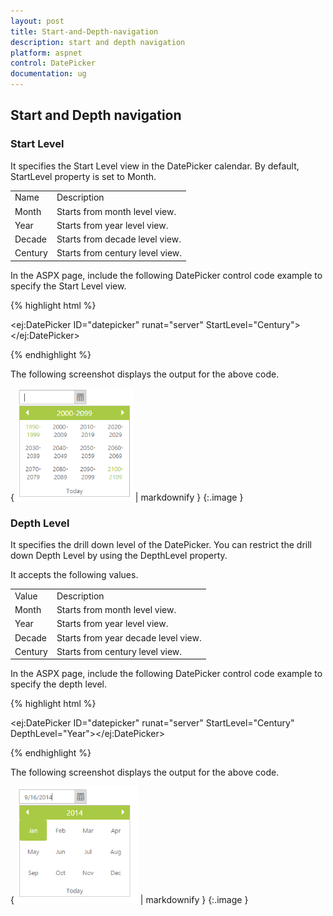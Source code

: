 ```yaml
---
layout: post
title: Start-and-Depth-navigation
description: start and depth navigation
platform: aspnet
control: DatePicker
documentation: ug
---
```


## Start and Depth navigation

### Start Level

It specifies the Start Level view in the DatePicker calendar. By default, StartLevel property is set to Month.

<table>
<tr>
<td>
Name </td><td>
Description</td></tr>
<tr>
<td>
Month</td><td>
Starts from month level view.</td></tr>
<tr>
<td>
Year</td><td>
Starts from year level view.</td></tr>
<tr>
<td>
Decade</td><td>
Starts from decade level view.</td></tr>
<tr>
<td>
Century</td><td>
Starts from century level view.</td></tr>
</table>


In the ASPX page, include the following DatePicker control code example to specify the Start Level view.



{% highlight html %}



<ej:DatePicker ID="datepicker" runat="server"  StartLevel="Century"></ej:DatePicker>





{% endhighlight %}



The following screenshot displays the output for the above code.

{ ![](Start-and-Depth-navigation_images/Start-and-Depth-navigation_img1.png) | markdownify }
{:.image }


### Depth Level

It specifies the drill down level of the DatePicker. You can restrict the drill down Depth Level by using the DepthLevel property. 

It accepts the following values. 

<table>
<tr>
<td>
Value</td><td>
Description</td></tr>
<tr>
<td>
Month</td><td>
Starts from month level view.</td></tr>
<tr>
<td>
Year</td><td>
Starts from year level view.</td></tr>
<tr>
<td>
Decade</td><td>
Starts from year decade level view.</td></tr>
<tr>
<td>
Century</td><td>
Starts from century level view. </td></tr>
</table>


In the ASPX page, include the following DatePicker control code example to specify the depth level.



{% highlight html %}



 <ej:DatePicker ID="datepicker" runat="server"  StartLevel="Century" DepthLevel="Year"></ej:DatePicker>





{% endhighlight %}



The following screenshot displays the output for the above code.

{ ![](Start-and-Depth-navigation_images/Start-and-Depth-navigation_img2.png) | markdownify }
{:.image }


